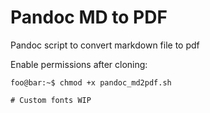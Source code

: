 # Pandoc MD to PDF

Pandoc script to convert markdown file to pdf

Enable permissions after cloning:

```console
foo@bar:~$ chmod +x pandoc_md2pdf.sh

# Custom fonts WIP
